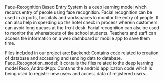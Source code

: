 Face-Recognition Based Entry System is a deep learning model which records entry of people using face recognition.
Facial recognition can be used in airports, hospitals and workspaces to monitor the entry of people. It can also help in speeding up the hotel check in process wherein customers can avoid long queues at the front desk. 
Facial recognition can also be used to monitor the whereabouts of the school students. 
Teachers and staff can access the information on a web dashboard or mobile app to save them time.

Files included in our project are:
Backend: Contains code related to creation of database and accessing and sending data to database.
Face_Recognotion_model: It contails the files related to the deep learning model
Reco_AndroidApp: Contains the android application code which is being used to register new users and access data of registered users.
